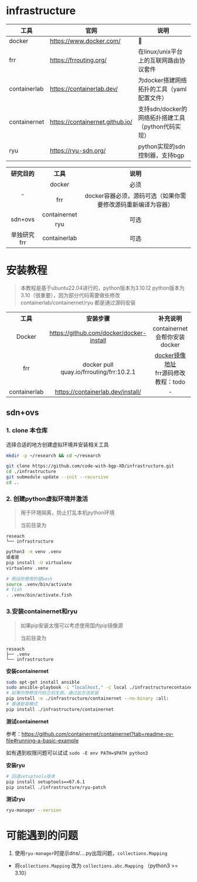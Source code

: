 # infrastructure

| 工具         | 官网                            | 说明                                               |
| ------------ | ------------------------------- | -------------------------------------------------- |
| docker       | https://www.docker.com/         | 🐋                                                  |
| frr          | https://frrouting.org/          | 在linux/unix平台上的互联网路由协议套件             |
| containerlab | https://containerlab.dev/       | 为docker搭建网络拓扑的工具（yaml配置文件）         |
| containernet | https://containernet.github.io/ | 支持sdn/docker的网络拓扑搭建工具（python代码实现） |
| ryu          | https://ryu-sdn.org/            | python实现的sdn控制器，支持bgp                     |

<table style="text-align: center;">
<tr>
<th>研究目的</th>
<th>工具</th>
<th>说明</th>
</tr>
<tr>
<td rowspan="2">-</td>
<td>docker</td>
<td>必须</td>
</tr>
<tr>
<td>frr</td>
<td>docker容器必须，源码可选（如果你需要修改源码重新编译为容器）</td>
</tr>
<tr>
<td rowspan="2">sdn+ovs</td>
<td>containernet</td>
<td rowspan="2">可选</td>
</tr>
<tr>
<td>ryu</td>
</tr>
<td>单独研究frr</td>
<td>containerlab</td>
<td>可选</td>
</table>

# 安装教程

> 本教程是基于ubuntu22.04进行的，python版本为3.10.12
> python版本为3.10（很重要），因为部分代码需要做些修改
> containerlab/containernet/ryu 都是通过源码安装

<table style="text-align: center;">
<tr>
<th>工具</th>
<th>安装步骤</th>
<th>补充说明</th>
</tr>
<tr>
<td >Docker</td>
<td><a href="https://github.com/docker/docker-install" target="_blank">https://github.com/docker/docker-install</a></td>
<td>containernet 会帮你安装docker</td>
</tr>
<tr>
<td >frr</td>
<td>docker pull quay.io/frrouting/frr:10.2.1</td>
<td><a href="https://quay.io/repository/frrouting/frr?tab=tags" target="_blank">docker镜像地址</a><br/>frr源码修改教程：todo</td>
</tr>
<tr>
<td >containerlab</td>
<td><a href="https://containerlab.dev/install/" target="_blank">https://containerlab.dev/install/</a></td>
<td>-</td>
</tr>
</table>

## sdn+ovs

### 1. clone 本仓库

选择合适的地方创建虚拟环境并安装相关工具

```bash
mkdir -p ~/research && cd ~/research
```

```bash
git clone https://github.com/code-with-bgp-XD/infrastructure.git
cd ./infrastructure
git submodule update --init --recursive
cd ..
```

### 2. 创建python虚拟环境并激活

> 用于环境隔离，防止打乱本机python环境
> 
> 当前目录为

``` text
reseach
└── infrastructure
```

```bash
python3 -m venv .venv
或者是
pip install -U virtualenv
virtualenv .venv
```

```bash
# 假设你使用的是bash
source .venv/bin/activate
# fish
. .venv/bin/activate.fish
```

### 3.安装containernet和ryu


> 如果pip安装太慢可以考虑使用国内pip镜像源
> 
> 当前目录为

```text
reseach
├── .venv
└── infrastructure
```

**安装containernet**

```bash
sudo apt-get install ansible
sudo ansible-playbook -i "localhost," -c local ./infrastructurecontainernet/ansible/install.yml
# 如果你想修改代码立刻生效，通过此方法安装
pip install -e ./infrastructure/containernet --no-binary :all:
# 普通安装模式
pip install ./infrastructure/containernet
```

**测试containernet**

参考：https://github.com/containernet/containernet?tab=readme-ov-file#running-a-basic-example

如有遇到权限问题可以试试 `sudo -E env PATH=$PATH python3`

**安装ryu**

```bash
# 回退setuptools版本
pip install setuptools==67.6.1
pip install ./infrastructure/ryu-patch
```

**测试ryu**

```bash
ryu-manager --version
```

# 可能遇到的问题

1. 使用`ryu-manager`时提示dns/....py出现问题，`collections.Mapping`
- 将`collections.Mapping` 改为 `collections.abc.Mapping` （python3 >= 3.10）